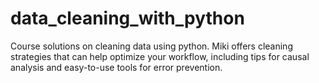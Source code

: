 # data_cleaning_with_python
Course solutions on cleaning data using python. Miki offers cleaning strategies that can help optimize your workflow, including tips for causal analysis and easy-to-use tools for error prevention.
